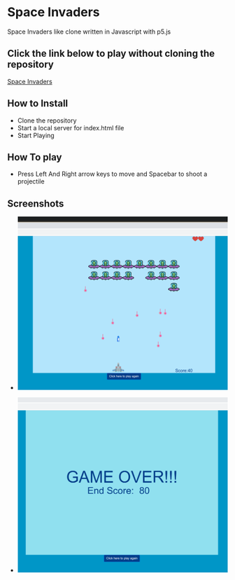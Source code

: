 # Space Invaders
 Space Invaders like clone written in Javascript with p5.js
 
## Click the link below to play without cloning the repository
[Space Invaders ](https://oezguerbalataci.github.io/Space-Invaders/ "Space Invaders")

 
## How to Install
- Clone the repository
- Start a local server for index.html file
- Start Playing

## How To play
- Press Left And Right arrow keys to move and Spacebar to shoot a projectile

## Screenshots
- ![Alt text](https://github.com/oezguerbalataci/Space-Invaders/blob/main/images/screenshot.png "Gameplay")

- ![Alt text](https://github.com/oezguerbalataci/Space-Invaders/blob/main/images/screenshot2.png "Gameplay")
